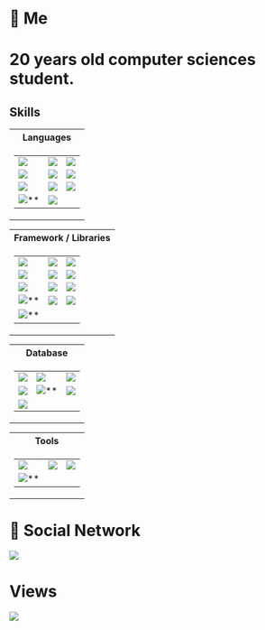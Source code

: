 # 📌 Me
20 years old computer sciences student.
=====

## Skills

<div style="margin: auto;">
<table>
	  <tr>
    <th>
      Languages
    </th>
    </tr>
     <tr>
    <td>
      <table>
        <tr>
          <td><img src="https://img.shields.io/badge/C%23-239120?style=for-the-badge&logo=c-sharp&logoColor=white"/>
          </td>
          <td><img src="https://img.shields.io/badge/C%2B%2B-00599C?style=for-the-badge&logo=c%2B%2B&logoColor=white"/>
          </td>
                   <td><img src="https://img.shields.io/badge/Java-ED8B00?style=for-the-badge&logo=java&logoColor=white"/></td>
        </tr>
        <tr>
          <td><img src="https://img.shields.io/badge/Kotlin-0095D5?&style=for-the-badge&logo=kotlin&logoColor=white"/>
          <td><img src="https://img.shields.io/badge/PHP-777BB4?style=for-the-badge&logo=php&logoColor=white"/></td>
          <td><img src="https://img.shields.io/badge/Python-FFD43B?style=for-the-badge&logo=python&logoColor=blue"/>
          </td>
        </tr>
        <tr>
          <td><img src="https://img.shields.io/badge/HTML5-E34F26?style=for-the-badge&logo=html5&logoColor=white"/></td>
          <td><img src="https://img.shields.io/badge/CSS3-1572B6?style=for-the-badge&logo=css3&logoColor=white"/></td>
          <td><img src="https://img.shields.io/badge/Power%20Fx-7F2157?style=for-the-badge&logo=powerfx&logoColor=white"/></td>
        </tr>
        <tr>
                  <td><img src="https://img.shields.io/badge/Lua-2C2D72?style=for-the-badge&logo=lua&logoColor=white"/>**</td>
                  <td><img src="https://img.shields.io/badge/JavaScript-F7DF1E?style=for-the-badge&logo=javascript&logoColor=white"/></td>
        </tr>
      </table>
      </td>
      </tr>    
</table>
<table>
  <tr>
    <th>
      Framework / Libraries
    </th>
    </tr>
      <tr>
    <td>
      <table>
        <tr>
          <td><img src="https://img.shields.io/badge/.NET-512BD4?style=for-the-badge&logo=dotnet&logoColor=white"/></td>
          <td><img src="https://img.shields.io/badge/Nukkit-ED8B00?style=for-the-badge&logo=minecraft&logoColor=white"/></td>
          <td><img src="https://img.shields.io/badge/Flask-000000?style=for-the-badge&logo=flask&logoColor=white"/></td>
        </tr>
        <tr>
          <td><img src="https://img.shields.io/badge/Docker-2CA5E0?style=for-the-badge&logo=docker&logoColor=white"/></td>
          <td><img src="https://img.shields.io/badge/Android-3DDC84?style=for-the-badge&logo=android&logoColor=white"/></td>
          <td><img src="https://img.shields.io/badge/Power%20Apps-742774?style=for-the-badge&logo=powerapps&logoColor=white"/></td>         
        </tr>
        <tr>
          <td><img src="https://img.shields.io/badge/discord.py-eded1d?style=for-the-badge&logo=discord&logoColor=white"/></td>
          <td><img src="https://img.shields.io/badge/opentk-0b79ef?style=for-the-badge&logo=opengl&logoColor=white"/></td>
           <td><img src="https://img.shields.io/badge/Power%20Automate-0066FF?style=for-the-badge&logo=powerapps&logoColor=white"/></td>
        </tr>
        <tr>
                   <td><img src="https://img.shields.io/badge/Power%20BI-F2C811?style=for-the-badge&logo=powerbi&logoColor=white"/>**</td>
                  <td><img src="https://img.shields.io/badge/Jinja-B41717?style=for-the-badge&logo=jinja&logoColor=white"/></td>
                 <td><img src="https://img.shields.io/badge/JSON%20Web%20Token-000000?style=for-the-badge&logo=jsonwebtokens&logoColor=white"/></td>
        </tr>
        <tr>
             <td><img src="https://img.shields.io/badge/FiveM-F40552?style=for-the-badge&logo=fivem&logoColor=white"/>**</td>
        </tr>
      </table>
    </td>
</table>
<table>
  <tr>
    <th>
      Database
    </th>
    </tr>
        <td>
      <table>
        <tr>
	          <td><img src="https://img.shields.io/badge/Microsoft%20SQL%20Server-CC2927?style=for-the-badge&logo=microsoft%20sql%20server&logoColor=white"/></td>
	          <td><img src="https://img.shields.io/badge/MySQL-005C84?style=for-the-badge&logo=mysql&logoColor=white"/></td>
	          <td><img src="https://img.shields.io/badge/Dataverse-088142?style=for-the-badge&logo=dataverse&logoColor=white"/></td>
        </tr>
        <tr>
                  <td><img src="https://img.shields.io/badge/Neo4J-4581C3?style=for-the-badge&logo=neo4j&logoColor=white"/></td>
                   <td><img src="https://img.shields.io/badge/Redis-DC382D?style=for-the-badge&logo=redis&logoColor=white"/>**</td>
                  <td><img src="https://img.shields.io/badge/MongoDB-47A248?style=for-the-badge&logo=mongodb&logoColor=white"/></td>
        </tr>
        <tr>
                          <td><img src="https://img.shields.io/badge/SQLite-003B57?style=for-the-badge&logo=sqlite&logoColor=white"/></td>
        </tr>
      </table>
    </td>
</table>
<table>
  <tr>
    <th>
      Tools
    </th>
    </tr>
        <td>
      <table>
        <tr>
          <td><img src="https://img.shields.io/badge/Adobe%20Photoshop-31A8FF?style=for-the-badge&logo=Adobe%20Photoshop&logoColor=black"/></td>
          <td><img src="https://img.shields.io/badge/Blender-F5792A?style=for-the-badge&logo=blender&logoColor=white"/></td>
          <td><img src="https://img.shields.io/badge/Cinema%204D-011A6A?style=for-the-badge&logo=cinema4d&logoColor=white"/></td>
        </tr>
        <tr>
                  <td><img src="https://img.shields.io/badge/Unity-FFFFFF?style=for-the-badge&logo=unity&logoColor=black"/>**</td>
        </tr>
      </table>
    </td>
</table>
  </div>

# 📧 Social Network

<a target="_blank" href="https://twitter.com/AwesomeLawffy"><img src="https://img.shields.io/badge/Twitter-1DA1F2?style=for-the-badge&logo=twitter&logoColor=white"/></a>

# Views
![](https://komarev.com/ghpvc/?username=awesomeluffy&color=blue&style=for-the-badge)

